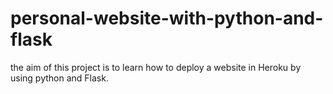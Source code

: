 # personal-website-with-python-and-flask
the aim of this project is to learn how to deploy a website in Heroku by using python and Flask.
